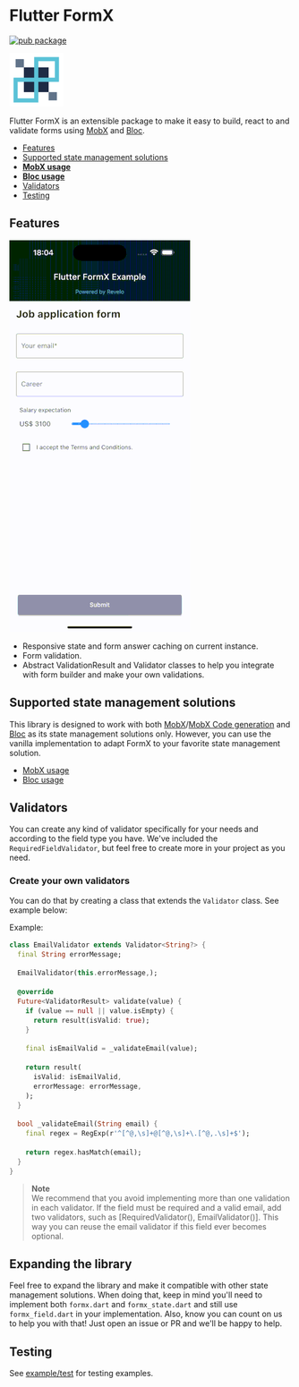 # Flutter FormX

[![pub package](https://img.shields.io/pub/v/flutter_formx?style=plastic&logo=flutter)](https://pub.dev/packages/flutter_formx)

![Flutter FormX Logo](https://raw.githubusercontent.com/revelojobs/flutter_formx/main/doc/static/FormX_Symbol96.png)

Flutter FormX is an extensible package to make it easy to build, react to and validate forms
using [MobX](https://pub.dev/packages/mobx) and [Bloc](https://pub.dev/packages/bloc).

- [Features](#features)
- [Supported state management solutions](#supported-state-management-solutions)
- **[MobX usage](https://github.com/revelotech/flutter_formx/tree/main/lib/src/form/adapters/mobx)**
- **[Bloc usage](https://github.com/revelotech/flutter_formx/tree/main/lib/src/form/adapters/bloc)**
- [Validators](#validators)
- [Testing](#testing)

## Features

![Working form gif](https://raw.githubusercontent.com/revelojobs/flutter_formx/main/doc/static/FormX_example.gif)

- Responsive state and form answer caching on current instance.
- Form validation.
- Abstract ValidationResult and Validator classes to help you integrate with form builder and make
  your own validations.

## Supported state management solutions

This library is designed to work with
both [MobX](https://pub.dev/packages/mobx)/[MobX Code generation](https://pub.dev/packages/mobx_codegen)
and [Bloc](https://pub.dev/packages/bloc) as its state management solutions only.
However, you can use the vanilla implementation to adapt FormX to your favorite state management
solution.

- [MobX usage](https://github.com/revelotech/flutter_formx/tree/main/lib/src/form/adapters/mobx)
- [Bloc usage](https://github.com/revelotech/flutter_formx/tree/main/lib/src/form/adapters/bloc)

## Validators

You can create any kind of validator specifically for your needs and according to the field
type you have. We've included the `RequiredFieldValidator`, but feel free to create more in your
project as you need.

### Create your own validators

You can do that by creating a class that extends the `Validator` class. See example below:

Example:

```dart
class EmailValidator extends Validator<String?> {
  final String errorMessage;

  EmailValidator(this.errorMessage,);

  @override
  Future<ValidatorResult> validate(value) {
    if (value == null || value.isEmpty) {
      return result(isValid: true);
    }

    final isEmailValid = _validateEmail(value);

    return result(
      isValid: isEmailValid,
      errorMessage: errorMessage,
    );
  }

  bool _validateEmail(String email) {
    final regex = RegExp(r'^[^@,\s]+@[^@,\s]+\.[^@,.\s]+$');

    return regex.hasMatch(email);
  }
}

```

> **Note**<br/>
> We recommend that you avoid implementing more than one validation in each validator. If the field
> must be required and a valid email, add two validators, such as
> [RequiredValidator(), EmailValidator()]. This way you can reuse the email validator if this field
> ever becomes optional.

## Expanding the library

Feel free to expand the library and make it compatible with other state management solutions. When
doing that, keep in mind you'll need to implement both `formx.dart` and `formx_state.dart` and still
use `formx_field.dart` in your implementation. Also, know you can count on us to help you with that!
Just open an issue or PR and we'll be happy to help.

## Testing

See [example/test](https://github.com/revelojobs/flutter_formx/tree/main/test/form) for testing
examples.
